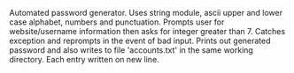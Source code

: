 Automated password generator.
Uses string module, ascii upper and lower case alphabet, numbers and punctuation.
Prompts user for website/username information then asks for integer greater than 7. Catches exception and reprompts in the event of bad input.
Prints out generated password and also writes to file 'accounts.txt' in the same working directory. 
Each entry written on new line.